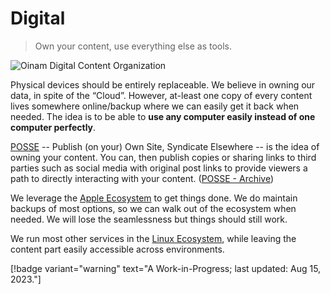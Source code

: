 # Digital

> Own your content, use everything else as tools.

![Oinam Digital Content Organization](https://cdn.oinam.com/img/oinam/oinam-digital-content-organization.svg "Oinam Digital Content Organization")

Physical devices should be entirely replaceable. We believe in owning our data, in spite of the “Cloud”. However, at-least one copy of every content lives somewhere online/backup where we can easily get it back when needed. The idea is to be able to __use any computer easily instead of one computer perfectly__.

[POSSE](https://indieweb.org/POSSE) -- Publish (on your) Own Site, Syndicate Elsewhere -- is the idea of owning your content. You can, then publish copies or sharing links to third parties such as social media with original post links to provide viewers a path to directly interacting with your content. ([POSSE - Archive](https://archive.ph/L8dOV))

We leverage the [Apple Ecosystem](/digital/apple/) to get things done. We do maintain backups of most options, so we can walk out of the ecosystem when needed. We will lose the seamlessness but things should still work.

We run most other services in the [Linux Ecosystem](/digital/linux/), while leaving the content part easily accessible across environments.

[!badge variant="warning" text="A Work-in-Progress; last updated: Aug 15, 2023."]